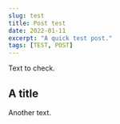 ```yaml
---
slug: test
title: Post test
date: 2022-01-11
excerpt: "A quick test post."
tags: [TEST, POST]
---
```


Text to check.

## A title

Another text.